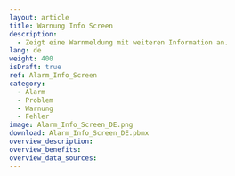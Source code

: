 ```yaml
---
layout: article
title: Warnung Info Screen
description: 
  - Zeigt eine Warnmeldung mit weiteren Information an.
lang: de
weight: 400
isDraft: true
ref: Alarm_Info_Screen
category:
  - Alarm
  - Problem
  - Warnung
  - Fehler
image: Alarm_Info_Screen_DE.png
download: Alarm_Info_Screen_DE.pbmx
overview_description:
overview_benefits:
overview_data_sources:
---
```

